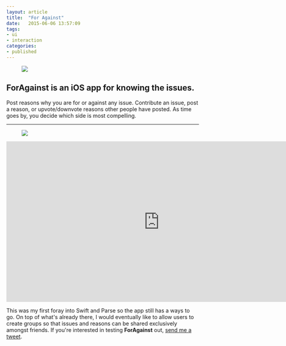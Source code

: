```yaml
---
layout: article
title:  "For Against"
date:   2015-06-06 13:57:09
tags:
- ui
- interaction
categories:
- published
---
```


<figure>
<img src="{{edchao.github.io}}/assets/img_foragainst_cover.jpg" />
</figure>


<!--more-->

## <strong>ForAgainst</strong> is an iOS app for knowing the issues.


Post reasons why you are for or against any issue. Contribute an issue, post a reason, or upvote/downvote reasons other people have posted.  As time goes by, you decide which side is most compelling.

---

<figure>
<img src="{{edchao.github.io}}/assets/img_foragainst_home.jpg" />
</figure>

<iframe width="800" height="421" src="https://www.youtube.com/embed/XOjMgZH8_4g" frameborder="0" allowfullscreen></iframe>

<br>

This was my first foray into Swift and Parse so the app still has a ways to go.  On top of what's already there, I would eventually like to allow users to create groups so that issues and reasons can be shared exclusively amongst friends. If you're interested in testing <strong> ForAgainst</strong> out, <a href="https://twitter.com/edchao"> send me a tweet</a>.
